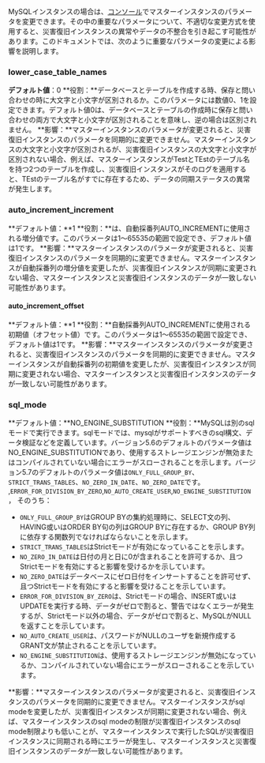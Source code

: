 MySQLインスタンスの場合は、[コンソール](https://console.cloud.tencent.com/cdb)でマスターインスタンスのパラメータを変更できます。その中の重要なパラメータについて、不適切な変更方式を使用すると、災害復旧インスタンスの異常やデータの不整合を引き起こす可能性があります。このドキュメントでは、次のように重要なパラメータの変更による影響を説明します。


### lower_case_table_names
**デフォルト値**：0
**役割：**データベースとテーブルを作成する時、保存と問い合わせの時に大文字と小文字が区別されるか。このパラメータには数値0、1を設定できます。デフォルト値0は、データベースとテーブルの作成時に保存と問い合わせの両方で大文字と小文字が区別されることを意味し、逆の場合は区別されません。
**影響：**マスターインスタンスのパラメータが変更されると、災害復旧インスタンスのパラメータを同期的に変更できません。マスターインスタンスの大文字と小文字が区別されるが、災害復旧インスタンスの大文字と小文字が区別されない場合、例えば、マスターインスタンスがTestとTEstのテーブル名を持つ2つのテーブルを作成し、災害復旧インスタンスがそのログを適用すると、TEstのテーブル名がすでに存在するため、データの同期ステータスの異常が発生します。


### auto_increment_increment
**デフォルト値：**1
**役割：**は、自動採番列AUTO_INCREMENTに使用される増分値です。このパラメータは1～65535の範囲で設定でき、デフォルト値は1です。
**影響：**マスターインスタンスのパラメータが変更されると、災害復旧インスタンスのパラメータを同期的に変更できません。マスターインスタンスが自動採番列の増分値を変更したが、災害復旧インスタンスが同期に変更されない場合、マスターインスタンスと災害復旧インスタンスのデータが一致しない可能性があります。

#### auto_increment_offset
**デフォルト値：**1
**役割：**自動採番列AUTO_INCREMENTに使用される初期値（オフセット値）です。このパラメータは1～65535の範囲で設定でき、デフォルト値は1です。
**影響：**マスターインスタンスのパラメータが変更されると、災害復旧インスタンスのパラメータを同期的に変更できません。マスターインスタンスが自動採番列の初期値を変更したが、災害復旧インスタンスが同期に変更されない場合、マスターインスタンスと災害復旧インスタンスのデータが一致しない可能性があります。


### sql_mode
**デフォルト値：**NO_ENGINE_SUBSTITUTION
**役割：**MySQLは別のsqlモードで実行できます。sqlモードでは、mysqlがサポートすべきのsql構文、データ検証などを定義しています。バージョン5.6のデフォルトのパラメータ値はNO_ENGINE_SUBSTITUTIONであり、使用するストレージエンジンが無効またはコンパイルされていない場合にエラーがスローされることを示します。バージョン5.7のデフォルトのパラメータ値は`ONLY_FULL_GROUP_BY`、`STRICT_TRANS_TABLES`、`NO_ZERO_IN_DATE`、`NO_ZERO_DATE`です。
,`ERROR_FOR_DIVISION_BY_ZERO`,`NO_AUTO_CREATE_USER`,`NO_ENGINE_SUBSTITUTION`，
そのうち：
- `ONLY_FULL_GROUP_BY`はGROUP BYの集約処理時に、SELECT文の列、HAVING或いはORDER BY句の列はGROUP BYに存在するか、GROUP BY列に依存する関数列でなければならないことを示します。
- `STRICT_TRANS_TABLES`はStrictモードが有効になっていることを示します。
- `NO_ZERO_IN_DATE`は日付の月と日に0が含まれることを許可するか、且つStrictモードを有効にすると影響を受けるかを示しています。
- `NO_ZERO_DATE`はデータベースにゼロ日付をインサートすることを許可せず、且つStrictモードを有効にすると影響を受けることを示しています。
- `ERROR_FOR_DIVISION_BY_ZERO`は、Strictモードの場合、INSERT或いはUPDATEを実行する時、データがゼロで割ると、警告ではなくエラーが発生するが、Strictモード以外の場合、データがゼロで割ると、MySQLがNULLを返すことを示しています。
- `NO_AUTO_CREATE_USER`は、パスワードがNULLのユーザを新規作成するGRANT文が禁止されることを示しています。
- `NO_ENGINE_SUBSTITUTION`は、使用するストレージエンジンが無効になっているか、コンパイルされていない場合にエラーがスローされることを示しています。

**影響：**マスターインスタンスのパラメータが変更されると、災害復旧インスタンスのパラメータを同期的に変更できません。マスターインスタンスがsql modeを変更したが、災害復旧インスタンスが同期に変更されない場合、例えば、マスターインスタンスのsql modeの制限が災害復旧インスタンスのsql mode制限よりも低いことが、マスターインスタンスで実行したSQLが災害復旧インスタンスに同期される時にエラーが発生し、マスターインスタンスと災害復旧インスタンスのデータが一致しない可能性があります。  













